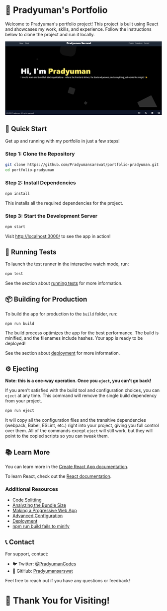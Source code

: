 # 🌟 Pradyuman's Portfolio

Welcome to Pradyuman's portfolio project! This project is built using React and showcases my work, skills, and experience. Follow the instructions below to clone the project and run it locally.

![Portfolio Preview](public/portfolio.png)

## 🚀 Quick Start

Get up and running with my portfolio in just a few steps!

### Step 1: Clone the Repository

```bash
git clone https://github.com/Pradyumansarswat/portfolio-pradyuman.git
cd portfolio-pradyuman
```

### Step 2: Install Dependencies

```bash
npm install
```

This installs all the required dependencies for the project.

### Step 3: Start the Development Server

```bash
npm start
```

Visit [http://localhost:3000/](http://localhost:3000/) to see the app in action!

## 🧪 Running Tests

To launch the test runner in the interactive watch mode, run:

```bash
npm test
```

See the section about [running tests](https://facebook.github.io/create-react-app/docs/running-tests) for more information.

## 📦 Building for Production

To build the app for production to the `build` folder, run:

```bash
npm run build
```

The build process optimizes the app for the best performance. The build is minified, and the filenames include hashes. Your app is ready to be deployed!

See the section about [deployment](https://facebook.github.io/create-react-app/docs/deployment) for more information.

## ⚙️ Ejecting

**Note: this is a one-way operation. Once you `eject`, you can't go back!**

If you aren't satisfied with the build tool and configuration choices, you can `eject` at any time. This command will remove the single build dependency from your project.

```bash
npm run eject
```

It will copy all the configuration files and the transitive dependencies (webpack, Babel, ESLint, etc.) right into your project, giving you full control over them. All of the commands except `eject` will still work, but they will point to the copied scripts so you can tweak them.

## 📚 Learn More

You can learn more in the [Create React App documentation](https://facebook.github.io/create-react-app/docs/getting-started).

To learn React, check out the [React documentation](https://reactjs.org/).

### Additional Resources

- [Code Splitting](https://facebook.github.io/create-react-app/docs/code-splitting)
- [Analyzing the Bundle Size](https://facebook.github.io/create-react-app/docs/analyzing-the-bundle-size)
- [Making a Progressive Web App](https://facebook.github.io/create-react-app/docs/making-a-progressive-web-app)
- [Advanced Configuration](https://facebook.github.io/create-react-app/docs/advanced-configuration)
- [Deployment](https://facebook.github.io/create-react-app/docs/deployment)
- [npm run build fails to minify](https://facebook.github.io/create-react-app/docs/troubleshooting#npm-run-build-fails-to-minify)

## 📞 Contact

For support, contact:

- 🐦 Twitter: [@PradyumanCodes](https://x.com/PradyumanCodes)
- 📌 GitHub: [Pradyumansarswat](https://github.com/Pradyumansarswat)

Feel free to reach out if you have any questions or feedback!

# 🎉 Thank You for Visiting!